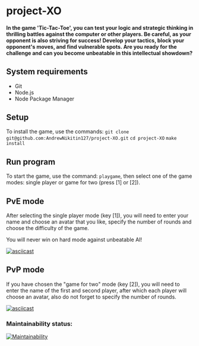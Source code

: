 # project-XO

#### In the game 'Tic-Tac-Toe', you can test your logic and strategic thinking in thrilling battles against the computer or other players. Be careful, as your opponent is also striving for success! Develop your tactics, block your opponent's moves, and find vulnerable spots. Are you ready for the challenge and can you become unbeatable in this intellectual showdown?

## System requirements
* Git
* Node.js
* Node Package Manager

## Setup

To install the game, use the commands:
`git clone git@github.com:AndrewNikitin127/project-XO.git`
`cd project-XO`
`make install`

## Run program

To start the game, use the command: `playgame`, then select one of the game modes: single player or game for two (press [1] or [2]).

## PvE mode

After selecting the single player mode (key [1]), you will need to enter your name and choose an avatar that you like, specify the number of rounds and choose the difficulty of the game.

You will never win on hard mode against unbeatable AI!

[![asciicast](https://asciinema.org/a/QPUuqycFUNUYzpWftRXFTWvyG.svg)](https://asciinema.org/a/QPUuqycFUNUYzpWftRXFTWvyG)

## PvP mode

If you have chosen the "game for two" mode (key [2]), you will need to enter the name of the first and second player, after which each player will choose an avatar, also do not forget to specify the number of rounds.

[![asciicast](https://asciinema.org/a/Vy4v4N29gvDn3mBAkD0o7JRcg.svg)](https://asciinema.org/a/Vy4v4N29gvDn3mBAkD0o7JRcg)

### Maintainability status:

[![Maintainability](https://api.codeclimate.com/v1/badges/81f85b476ca9a59f76e8/maintainability)](https://codeclimate.com/github/AndrewNikitin127/project-XO/maintainability)




